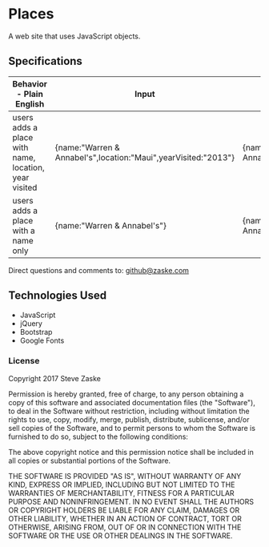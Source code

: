# Places
A web site that uses JavaScript objects.

## Specifications

|Behavior - Plain English|Input|Output|
|---|---|---|
|users adds a place with name, location, year visited|{name:"Warren & Annabel's",location:"Maui",yearVisited:"2013"}|{name:"Warren & Annabel's",location:"Maui",yearVisited:"2013"}|
|users adds a place with a name only|{name:"Warren & Annabel's"}|{name:"Warren & Annabel's",location:"Maui",yearVisited:"2013"}|


Direct questions and comments to: [github@zaske.com](mailto:github@zaske.com)

## Technologies Used
* JavaScript
* jQuery
* Bootstrap
* Google Fonts

### License
Copyright 2017 Steve Zaske

Permission is hereby granted, free of charge, to any person obtaining a copy of this software and associated documentation files (the "Software"), to deal in the Software without restriction, including without limitation the rights to use, copy, modify, merge, publish, distribute, sublicense, and/or sell copies of the Software, and to permit persons to whom the Software is furnished to do so, subject to the following conditions:

The above copyright notice and this permission notice shall be included in all copies or substantial portions of the Software.

THE SOFTWARE IS PROVIDED "AS IS", WITHOUT WARRANTY OF ANY KIND, EXPRESS OR IMPLIED, INCLUDING BUT NOT LIMITED TO THE WARRANTIES OF MERCHANTABILITY, FITNESS FOR A PARTICULAR PURPOSE AND NONINFRINGEMENT. IN NO EVENT SHALL THE AUTHORS OR COPYRIGHT HOLDERS BE LIABLE FOR ANY CLAIM, DAMAGES OR OTHER LIABILITY, WHETHER IN AN ACTION OF CONTRACT, TORT OR OTHERWISE, ARISING FROM, OUT OF OR IN CONNECTION WITH THE SOFTWARE OR THE USE OR OTHER DEALINGS IN THE SOFTWARE.
